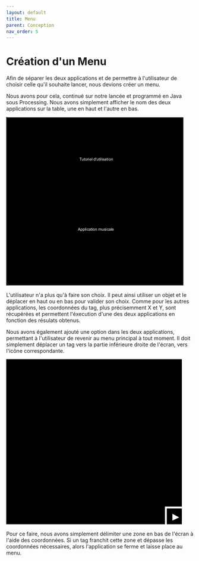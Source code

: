 ```yaml
---
layout: default
title: Menu
parent: Conception
nav_order: 5
---
```


# Création d'un Menu 

Afin de séparer les deux applications et de permettre à l'utilisateur de choisir celle qu'il souhaite lancer, nous devions créer un menu. 

Nous avons pour cela, continué sur notre lancée et programmé en Java sous Processing.
Nous avons simplement afficher le nom des deux applications sur la table, une en haut et l'autre en bas. 

![menu](menu1.png)

L'utilisateur n'a plus qu'à faire son choix. Il peut ainsi utiliser un objet et le déplacer en haut ou en bas pour valider son choix. 
Comme pour les autres applications, les coordonnées du tag, plus précisemment X et Y, sont récupérées et permettent l'éxecution d'une des deux applications en fonction des résulats obtenus.

Nous avons également ajouté une option dans les deux applications, permettant à l'utilisateur de revenir au menu principal à tout moment. 
Il doit simplement déplacer un tag vers la partie inférieure droite de l'écran, vers l'icône correspondante. 

![icône](menu2.png)

Pour ce faire, nous avons simplement délimiter une zone en bas de l'écran à l'aide des coordonnées. Si un tag franchit cette zone et dépasse les coordonnées nécessaires, alors l'application se ferme et laisse place au menu. 

